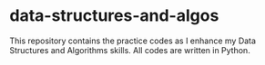# data-structures-and-algos
This repository contains the practice codes as I enhance my Data Structures and Algorithms skills.
All codes are written in Python.
